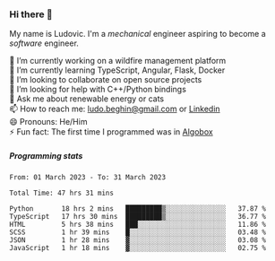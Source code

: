 ### Hi there 👋

My name is Ludovic. I'm a *mechanical* engineer aspiring to become a *software* engineer.

 🔭 I’m currently working on a wildfire management platform<br/>
 🌱 I’m currently learning TypeScript, Angular, Flask, Docker<br/>
 👯 I’m looking to collaborate on open source projects<br/>
 🤔 I’m looking for help with C++/Python bindings<br/>
 💬 Ask me about renewable energy or cats<br/>
 📫 How to reach me: ludo.beghin@gmail.com or [Linkedin](https://www.linkedin.com/in/ludovic-beghin/)<br/>
 😄 Pronouns: He/Him<br/>
 ⚡ Fun fact: The first time I programmed was in [Algobox](https://fr.wikipedia.org/wiki/Algobox)<br/>

##### Programming stats
<!--START_SECTION:waka-->

```text
From: 01 March 2023 - To: 31 March 2023

Total Time: 47 hrs 31 mins

Python       18 hrs 2 mins   █████████▒░░░░░░░░░░░░░░░   37.87 %
TypeScript   17 hrs 30 mins  █████████▒░░░░░░░░░░░░░░░   36.77 %
HTML         5 hrs 38 mins   ███░░░░░░░░░░░░░░░░░░░░░░   11.86 %
SCSS         1 hr 39 mins    █░░░░░░░░░░░░░░░░░░░░░░░░   03.48 %
JSON         1 hr 28 mins    ▓░░░░░░░░░░░░░░░░░░░░░░░░   03.08 %
JavaScript   1 hr 18 mins    ▓░░░░░░░░░░░░░░░░░░░░░░░░   02.75 %
```

<!--END_SECTION:waka-->
